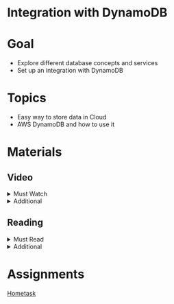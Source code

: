 # Integration with DynamoDB

# Goal

- Explore different database concepts and services
- Set up an integration with DynamoDB

# Topics

- Easy way to store data in Cloud
- AWS DynamoDB and how to use it

# Materials

## Video

<details>
  <summary>Must Watch</summary>

  The following content provides enough info to complete the task.

  <blockquote>

  <details>
    <summary>In English</summary>

   <blockquote>

   - [AWS Cloud Databases - part1. Creating DynamoDB table](https://videoportal.epam.com/video/GoPjaNyQq3Q3Zb9r76AN), ~4 mins
   - [AWS Cloud Databases - part2. Manipulating Data in DynamoDB Table](https://videoportal.epam.com/video/QDNRY5V9oB9Kbp3lJo2O), ~5 mins
   - [AWS Cloud Databases - part3. Accessing Data from Lambda](https://videoportal.epam.com/video/MNnV7g03KryZqMrNa0b3), ~4 mins
   </blockquote>
  </details>

  </blockquote>

</details>

<details>
  <summary>Additional</summary>

  The following content provides more info for further studies.

  <blockquote>

  - [Journey to the Cloud - The Why](https://youtu.be/ot7joOiUG3o), ~24mins
  - [SQL vs NoSQL Explained](https://www.youtube.com/watch?v=ruz-vK8IesE), ~12 mins
  - [How to Choose a Database on AWS](https://www.youtube.com/watch?v=eK_umMYxZfM), ~7 mins
  </blockquote>

</details>

## Reading

<details>
  <summary>Must Read</summary>

  The following content provides enough info to complete the task.

  <blockquote>

  - [What is AWS Dynamo DB](https://docs.aws.amazon.com/amazondynamodb/latest/developerguide/Introduction.html)
  - [Setting up DynamoDB](https://docs.aws.amazon.com/amazondynamodb/latest/developerguide/SettingUp.html)
  - [AWS DynamoDB FAQs](https://aws.amazon.com/ru/dynamodb/faqs/)
  </blockquote>

</details>

<details>
  <summary>Additional</summary>

  The following content provides more info for further studies.

  <blockquote>

  - [Best practices for Amazon RDS](https://docs.aws.amazon.com/AmazonRDS/latest/UserGuide/CHAP_BestPractices.html)
  - [Using Amazon RDS with Amazon VPC](https://docs.aws.amazon.com/AmazonRDS/latest/UserGuide/USER_VPC.html)
  - [A guide to understanding database scaling patterns](https://www.freecodecamp.org/news/understanding-database-scaling-patterns/)
  </blockquote>

</details>

# Assignments

[Hometask](./task.md)
